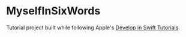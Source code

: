 # MyselfInSixWords

Tutorial project built while following Apple's [Develop in Swift Tutorials](https://developer.apple.com/tutorials/develop-in-swift).
